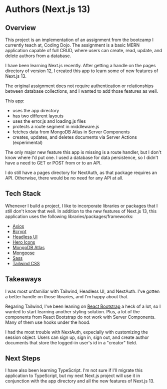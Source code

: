 # Authors (Next.js 13)

## Overview
This project is an implementation of an assignment from the bootcamp I currently teach at, Coding Dojo. The assignment is a basic MERN application capable of full CRUD, where users can create, read, update, and delete authors from a database.

I have been learning Next.js recently. After getting a handle on the pages directory of version 12, I created this app to learn some of new features of Next.js 13.

The original assignment does not require authentication or relationships between database collections, and I wanted to add those features as well.

This app:
- uses the app directory
- has two different layouts
- uses the error.js and loading.js files
- protects a route segment in middleware.js
- fetches data from MongoDB Atlas in Server Components
- creates, updates, and deletes documents via Server Actions (experimental)

The only major new feature this app is missing is a route handler, but I don't know where I'd put one. I used a database for data persistence, so I didn't have a need to GET or POST from or to an API.

I do still have a pages directory for NextAuth, as that package requires an API. Otherwise, there would be no need for any API at all.

## Tech Stack
Whenever I build a project, I like to incorporate libraries or packages that I still don't know that well. In addition to the new features of Next.js 13, this application uses the following libraries/packages/frameworks:
- [Axios](https://axios-http.com/docs/intro)
- [Bcrypt](https://www.npmjs.com/package/bcrypt)
- [Headless UI](https://headlessui.com/)
- [Hero Icons](https://heroicons.com/)
- [MongoDB Atlas](https://www.mongodb.com/atlas/database)
- [Mongoose](https://mongoosejs.com/)
- [Sass](https://sass-lang.com/)
- [Tailwind CSS](https://tailwindcss.com/)

## Takeaways
I was most unfamiliar with Tailwind, Headless UI, and NextAuth. I've gotten a better handle on those libraries, and I'm happy about that.

Regaring Tailwind, I've been leaning on [React Bootstrap](https://react-bootstrap.github.io/) a heck of a lot, so I wanted to start learning another styling solution. Plus, a lot of the components from React Bootstrap do not work with Server Components. Many of them use hooks under the hood.

I had the most trouble with NextAuth, expecially with customizing the session object. Users can sign up, sign in, sign out, and create author documents that store the logged-in user's id in a "creator" field.

## Next Steps
I have also been learning TypeScript. I'm not sure if I'll migrate this application to TypeScript, but my next Next.js project will use it in conjunction with the app directory and all the new features of Next.js 13.
